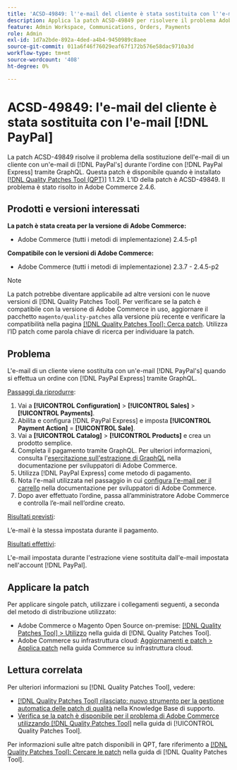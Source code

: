 ```yaml
---
title: 'ACSD-49849: l''e-mail del cliente è stata sostituita con l''e-mail PayPal'
description: Applica la patch ACSD-49849 per risolvere il problema Adobe Commerce in cui l’e-mail del cliente è stata sostituita con l’e-mail PayPal al momento di effettuare un ordine con PayPal Express tramite GraphQL.
feature: Admin Workspace, Communications, Orders, Payments
role: Admin
exl-id: 1d7a2bde-892a-4ded-a4b4-9450989c8aee
source-git-commit: 011a6f46f76029eaf67f172b576e58dac9710a3d
workflow-type: tm+mt
source-wordcount: '408'
ht-degree: 0%

---
```


# ACSD-49849: l&#39;e-mail del cliente è stata sostituita con l&#39;e-mail [!DNL PayPal]

La patch ACSD-49849 risolve il problema della sostituzione dell&#39;e-mail di un cliente con un&#39;e-mail di [!DNL PayPal's] durante l&#39;ordine con [!DNL PayPal Express] tramite GraphQL. Questa patch è disponibile quando è installato [[!DNL Quality Patches Tool (QPT)]](https://experienceleague.adobe.com/it/docs/commerce-operations/tools/quality-patches-tool/quality-patches-tool-to-self-serve-quality-patches) 1.1.29. L’ID della patch è ACSD-49849. Il problema è stato risolto in Adobe Commerce 2.4.6.

## Prodotti e versioni interessati

**La patch è stata creata per la versione di Adobe Commerce:**

* Adobe Commerce (tutti i metodi di implementazione) 2.4.5-p1

**Compatibile con le versioni di Adobe Commerce:**

* Adobe Commerce (tutti i metodi di implementazione) 2.3.7 - 2.4.5-p2

>[!NOTE]
>
>La patch potrebbe diventare applicabile ad altre versioni con le nuove versioni di [!DNL Quality Patches Tool]. Per verificare se la patch è compatibile con la versione di Adobe Commerce in uso, aggiornare il pacchetto `magento/quality-patches` alla versione più recente e verificare la compatibilità nella pagina [[!DNL Quality Patches Tool]: Cerca patch](https://experienceleague.adobe.com/tools/commerce-quality-patches/index.html?lang=it). Utilizza l’ID patch come parola chiave di ricerca per individuare la patch.

## Problema

L&#39;e-mail di un cliente viene sostituita con un&#39;e-mail [!DNL PayPal's] quando si effettua un ordine con [!DNL PayPal Express] tramite GraphQL.

<u>Passaggi da riprodurre</u>:

1. Vai a **[!UICONTROL Configuration]** > **[!UICONTROL Sales]** > **[!UICONTROL Payments]**.
1. Abilita e configura [!DNL PayPal Express] e imposta **[!UICONTROL Payment Action]** = **[!UICONTROL Sale]**.
1. Vai a **[!UICONTROL Catalog]** > **[!UICONTROL Products]** e crea un prodotto semplice.
1. Completa il pagamento tramite GraphQL. Per ulteriori informazioni, consulta l&#39;[esercitazione sull&#39;estrazione di GraphQL](https://developer.adobe.com/commerce/webapi/graphql/tutorials/checkout/) nella documentazione per sviluppatori di Adobe Commerce.
1. Utilizza [!DNL PayPal Express] come metodo di pagamento.
1. Nota l&#39;e-mail utilizzata nel passaggio in cui [configura l&#39;e-mail per il carrello](https://developer.adobe.com/commerce/webapi/graphql/tutorials/checkout/set-email-address/) nella documentazione per sviluppatori di Adobe Commerce.
1. Dopo aver effettuato l’ordine, passa all’amministratore Adobe Commerce e controlla l’e-mail nell’ordine creato.

<u>Risultati previsti</u>:

L’e-mail è la stessa impostata durante il pagamento.

<u>Risultati effettivi</u>:

L&#39;e-mail impostata durante l&#39;estrazione viene sostituita dall&#39;e-mail impostata nell&#39;account [!DNL PayPal].

## Applicare la patch

Per applicare singole patch, utilizzare i collegamenti seguenti, a seconda del metodo di distribuzione utilizzato:

* Adobe Commerce o Magento Open Source on-premise: [[!DNL Quality Patches Tool] > Utilizzo](/help/tools/quality-patches-tool/usage.md) nella guida di [!DNL Quality Patches Tool].
* Adobe Commerce su infrastruttura cloud: [Aggiornamenti e patch > Applica patch](https://experienceleague.adobe.com/docs/commerce-cloud-service/user-guide/develop/upgrade/apply-patches.html?lang=it) nella guida Commerce su infrastruttura cloud.

## Lettura correlata

Per ulteriori informazioni su [!DNL Quality Patches Tool], vedere:

* [[!DNL Quality Patches Tool] rilasciato: nuovo strumento per la gestione automatica delle patch di qualità](https://experienceleague.adobe.com/it/docs/commerce-operations/tools/quality-patches-tool/quality-patches-tool-to-self-serve-quality-patches) nella Knowledge Base di supporto.
* [Verifica se la patch è disponibile per il problema di Adobe Commerce utilizzando  [!DNL Quality Patches Tool]](/help/tools/quality-patches-tool/patches-available-in-qpt/check-patch-for-magento-issue-with-magento-quality-patches.md) nella guida di [!UICONTROL Quality Patches Tool].


Per informazioni sulle altre patch disponibili in QPT, fare riferimento a [[!DNL Quality Patches Tool]: Cercare le patch](https://experienceleague.adobe.com/tools/commerce-quality-patches/index.html?lang=it) nella guida di [!DNL Quality Patches Tool].
